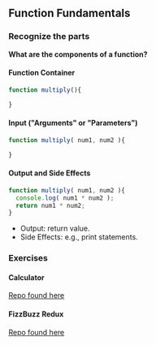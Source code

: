 ## Function Fundamentals

### Recognize the parts

**What are the components of a function?**

#### Function Container

```js
function multiply(){

}
```

#### Input ("Arguments" or "Parameters")

```js
function multiply( num1, num2 ){

}
```

#### Output and Side Effects

```js
function multiply( num1, num2 ){
  console.log( num1 * num2 );
  return num1 * num2;
}
```
* Output: return value.
* Side Effects: e.g., print statements.


### Exercises

#### Calculator
[Repo found here](https://github.com/ga-wdi-exercises/js-calculator-intro)

#### FizzBuzz Redux
[Repo found here](https://github.com/ga-wdi-exercises/fizzBuzz_redux)
